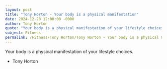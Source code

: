 ```yaml
---
layout: post
title: "Tony Horton - Your body is a physical manifestation"
date: 2024-12-28 12:00:00 -0000
author: Tony Horton
quote: "Your body is a physical manifestation of your lifestyle choices."
subject: Fitness
permalink: /Fitness/Tony Horton/Tony Horton - Your body is a physical manifestation
---
```


Your body is a physical manifestation of your lifestyle choices.

- Tony Horton
